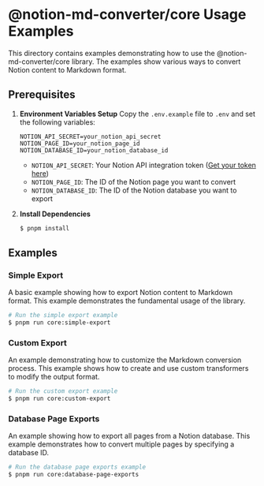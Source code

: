 # @notion-md-converter/core Usage Examples

This directory contains examples demonstrating how to use the @notion-md-converter/core library. The examples show various ways to convert Notion content to Markdown format.

## Prerequisites

1. **Environment Variables Setup**
   Copy the `.env.example` file to `.env` and set the following variables:
   ```
   NOTION_API_SECRET=your_notion_api_secret
   NOTION_PAGE_ID=your_notion_page_id
   NOTION_DATABASE_ID=your_notion_database_id
   ```
   - `NOTION_API_SECRET`: Your Notion API integration token ([Get your token here](https://developers.notion.com/docs/authorization#internal-integration-auth-flow-set-up))
   - `NOTION_PAGE_ID`: The ID of the Notion page you want to convert
   - `NOTION_DATABASE_ID`: The ID of the Notion database you want to export

2. **Install Dependencies**
   ```sh
   $ pnpm install
   ```

## Examples

### Simple Export

A basic example showing how to export Notion content to Markdown format. This example demonstrates the fundamental usage of the library.

```sh
# Run the simple export example
$ pnpm run core:simple-export
```

### Custom Export

An example demonstrating how to customize the Markdown conversion process. This example shows how to create and use custom transformers to modify the output format.

```sh
# Run the custom export example
$ pnpm run core:custom-export
```

### Database Page Exports

An example showing how to export all pages from a Notion database. This example demonstrates how to convert multiple pages by specifying a database ID.

```sh
# Run the database page exports example
$ pnpm run core:database-page-exports
```